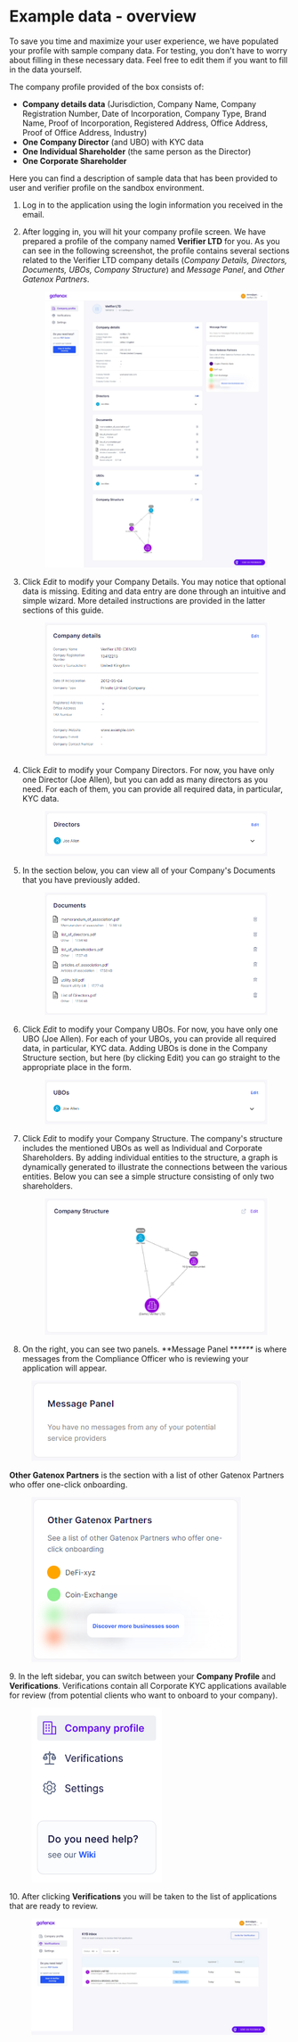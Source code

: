 # Example data - overview

To save you time and maximize your user experience, we have populated your profile with sample company data. For testing, you don't have to worry about filling in these necessary data. Feel free to edit them if you want to fill in the data yourself.

The company profile provided of the box consists of:

* **Company details data** (Jurisdiction, Company Name, Company Registration Number, Date of Incorporation, Company Type, Brand Name, Proof of Incorporation, Registered Address, Office Address, Proof of Office Address, Industry)
* **One Company Director** (and UBO) with KYC data
* **One Individual Shareholder** (the same person as the Director)
* **One Corporate Shareholder**

Here you can find a description of sample data that has been provided to user and verifier profile on the sandbox environment.

1. Log in to the application using the login information you received in the email.
2.  After logging in, you will hit your company profile screen. We have prepared a profile of the company named **Verifier LTD** for you. As you can see in the following screenshot, the profile contains several sections related to the Verifier LTD company details (_Company Details, Directors, Documents, UBOs, Company Structure_) and _Message Panel_, and _Other Gatenox Partners_.

    <figure><img src="../.gitbook/assets/profile.png" alt=""><figcaption></figcaption></figure>
3.  Click _Edit_ to modify your Company Details. You may notice that optional data is missing. Editing and data entry are done through an intuitive and simple wizard. More detailed instructions are provided in the latter sections of this guide.

    <figure><img src="../.gitbook/assets/company_detials (1).png" alt=""><figcaption></figcaption></figure>
4.  Click _Edit_ to modify your Company Directors. For now, you have only one Director (Joe Allen), but you can add as many directors as you need. For each of them, you can provide all required data, in particular, KYC data.

    <figure><img src="../.gitbook/assets/directors.png" alt=""><figcaption></figcaption></figure>
5.  In the section below, you can view all of your Company's Documents that you have previously added.

    <figure><img src="../.gitbook/assets/documents (1).png" alt=""><figcaption></figcaption></figure>
6.  Click _Edit_ to modify your Company UBOs. For now, you have only one UBO (Joe Allen). For each of your UBOs, you can provide all required data, in particular, KYC data. Adding UBOs is done in the Company Structure section, but here (by clicking Edit) you can go straight to the appropriate place in the form.

    <figure><img src="../.gitbook/assets/UBOs.png" alt=""><figcaption></figcaption></figure>
7.  Click _Edit_ to modify your Company Structure. The company's structure includes the mentioned UBOs as well as Individual and Corporate Shareholders. By adding individual entities to the structure, a graph is dynamically generated to illustrate the connections between the various entities. Below you can see a simple structure consisting of only two shareholders.

    <figure><img src="../.gitbook/assets/company_structure.png" alt=""><figcaption></figcaption></figure>
8. On the right, you can see two panels. \*\*Message Panel \*\*_\*\*\*\*_ is where messages from the Compliance Officer who is reviewing your application will appear.

<figure><img src="../.gitbook/assets/message_panel.png" alt=""><figcaption></figcaption></figure>

**Other Gatenox Partners** is the section with a list of other Gatenox Partners who offer one-click onboarding.

<figure><img src="../.gitbook/assets/meet_our_partners.png" alt=""><figcaption></figcaption></figure>

9\. In the left sidebar, you can switch between your **Company Profile** and **Verifications**. Verifications contain all Corporate KYC applications available for review (from potential clients who want to onboard to your company).

<figure><img src="../.gitbook/assets/menu.png" alt=""><figcaption></figcaption></figure>

10\. After clicking **Verifications** you will be taken to the list of applications that are ready to review.

<figure><img src="../.gitbook/assets/verifications (1).png" alt=""><figcaption></figcaption></figure>
